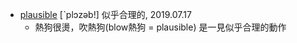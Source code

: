 - [plausible](https://tw.dictionary.search.yahoo.com/search?p=plausible) [ˋplɔzəb!] 似乎合理的, 2019.07.17
  - 熱狗很燙，吹熱狗(blow熱狗 = plausible) 是一見似乎合理的動作
